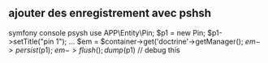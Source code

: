 ## ajouter des enregistrement avec pshsh
symfony console psysh 
use APP\Entity\Pin;
$p1 = new Pin;
$p1->setTitle("pin 1");
...
$em = $container->get('doctrine'->getManager();
$em->persist($p1);
$em->flush();
dump($p1) // debug this

## 